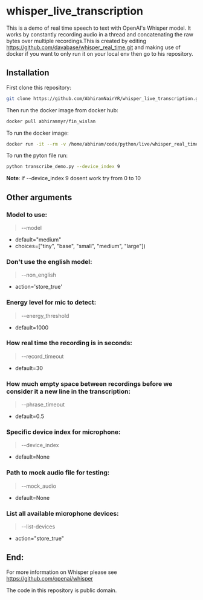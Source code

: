 # whisper_live_transcription

This is a demo of real time speech to text with OpenAI's Whisper model. It works by constantly recording audio in a thread and concatenating the raw bytes over multiple recordings.This is created by editing https://github.com/davabase/whisper_real_time.git and making use of docker if you want to only run it on your local env then go to his repository.

## Installation
First clone this repository:
```bash
git clone https://github.com/AbhiramNairYR/whisper_live_transcription.git
```


Then run the docker image from docker hub:
```bash
docker pull abhiramnyr/fin_wislan
```


To run the docker image:
```bash
docker run -it --rm -v /home/abhiram/code/python/live/whisper_real_time:/workspace --gpus all --device /dev/snd --group-add $(getent group audio | cut -d: -f3) -e PULSE_SERVER=unix:/run/user/1000/pulse/native -v /run/user/1000/pulse:/run/user/1000/pulse fin_wislan

```


To run the pyton file run:
```bash
python transcribe_demo.py --device_index 9
```
**Note**: if --device_index 9 dosent work try from 0 to 10


## Other arguments
### Model to use:
>--model  

- default="medium" 
- choices=["tiny", "base", "small", "medium", "large"])


### Don't use the english model:
>--non_english
- action='store_true'

### Energy level for mic to detect:
>--energy_threshold

- default=1000


### How real time the recording is in seconds:
>--record_timeout

- default=30


### How much empty space between recordings before we consider it a new line in the transcription:
>--phrase_timeout

- default=0.5


### Specific device index for microphone:
>--device_index

- default=None


### Path to mock audio file for testing:
>--mock_audio

- default=None


### List all available microphone devices:
>--list-devices

- action="store_true"

## End:
For more information on Whisper please see https://github.com/openai/whisper

The code in this repository is public domain.
